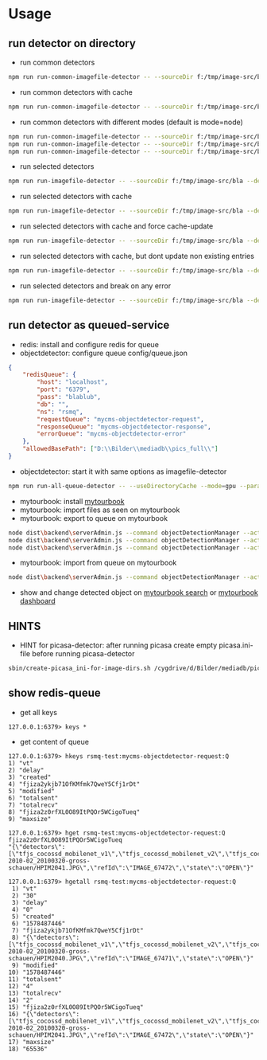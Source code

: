 # Usage

## run detector on directory
- run common detectors 
```bash
npm run run-common-imagefile-detector -- --sourceDir f:/tmp/image-src/bla --debug 1 --mode=gpu --parallelizeDetector 10
```
- run common detectors with cache 
```bash
npm run run-common-imagefile-detector -- --sourceDir f:/tmp/image-src/bla --debug 1 --mode=gpu --parallelizeDetector 10 --useDirectoryCache
```
- run common detectors with different modes (default is mode=node)
```bash
npm run run-common-imagefile-detector -- --sourceDir f:/tmp/image-src/bla --debug 1 --mode=browser --parallelizeDetector 10
npm run run-common-imagefile-detector -- --sourceDir f:/tmp/image-src/bla --debug 1 --mode=node --parallelizeDetector 10
npm run run-common-imagefile-detector -- --sourceDir f:/tmp/image-src/bla --debug 1 --mode=gpu --parallelizeDetector 10
```
- run selected detectors 
```bash
npm run run-imagefile-detector -- --sourceDir f:/tmp/image-src/bla --debug 1 --mode=gpu --parallelizeDetector 10 --detectors=tfjs_posenet,tfjs_mobilenet_v1
```
- run selected detectors with cache 
```bash
npm run run-imagefile-detector -- --sourceDir f:/tmp/image-src/bla --debug 1 --mode=gpu --parallelizeDetector 10 --detectors=tfjs_posenet,tfjs_mobilenet_v1 --useDirectoryCache
```
- run selected detectors with cache and force cache-update
```bash
npm run run-imagefile-detector -- --sourceDir f:/tmp/image-src/bla --debug 1 --mode=gpu --parallelizeDetector 10 --detectors=tfjs_posenet,tfjs_mobilenet_v1 --useDirectoryCache --forceUpdateDirectoryCache 
```
- run selected detectors with cache, but dont update non existing entries
```bash
npm run run-imagefile-detector -- --sourceDir f:/tmp/image-src/bla --debug 1 --mode=gpu --parallelizeDetector 10 --detectors=tfjs_posenet,tfjs_mobilenet_v1 --useDirectoryCache --directoryCacheReadOnly
```
- run selected detectors and break on any error
```bash
npm run run-imagefile-detector -- --sourceDir f:/tmp/image-src/bla --debug 1 --detectors=tfjs_posenet,tfjs_mobilenet_v1 --breakOnError
```

## run detector as queued-service
- redis: install and configure redis for queue
- objectdetector: configure queue config/queue.json
```json
{
    "redisQueue": {
        "host": "localhost",
        "port": "6379",
        "pass": "blablub",
        "db": "",
        "ns": "rsmq",
        "requestQueue": "mycms-objectdetector-request",
        "responseQueue": "mycms-objectdetector-response",
        "errorQueue": "mycms-objectdetector-error"
    },
    "allowedBasePath": ["D:\\Bilder\\mediadb\\pics_full\\"]
}
```
- objectdetector: start it with same options as imagefile-detector
```bash
npm run run-all-queue-detector -- --useDirectoryCache --mode=gpu --parallelizeDetector 10 --debug 1
```
- mytourbook: install [mytourbook](https://github.com/das-praktische-schreinerlein/mytourbook)
- mytourbook: import files as seen on mytourbook
- mytourbook: export to queue on mytourbook
```bash
node dist\backend\serverAdmin.js --command objectDetectionManager --action sendQueueRequests --maxPerRun 2 --debug 1
node dist\backend\serverAdmin.js --command objectDetectionManager --action sendQueueRequests --detector tfjs_cocossd_mobilenet_v1,tfjs_cocossd_mobilenet_v2,tfjs_cocossd_lite_mobilenet_v2,tfjs_mobilenet_v1,faceapi,picasafile --maxPerRun 2 --debug 1
node dist\backend\serverAdmin.js --command objectDetectionManager --action sendQueueRequests --detector picasafile --maxPerRun 2 --debug 1
```
- mytourbook: import from queue on mytourbook
```bash
node dist\backend\serverAdmin.js --command objectDetectionManager --action receiveQueueResponses --debug 1
```
- show and change detected object on [mytourbook search](http://localhost:4301/mytbdev/de/sections/start/search/jederzeit/ueberall/alles/egal/ungefiltert/relevance/odimgobject/10/1) or [mytourbook dashboard](http://localhost:4301/mytbdev/de/)

## HINTS
- HINT for picasa-detector: after running picasa create empty picasa.ini-file before running picasa-detector
```bash
sbin/create-picasa_ini-for-image-dirs.sh /cygdrive/d/Bilder/mediadb/pics_full/
```

## show redis-queue
- get all keys
```
127.0.0.1:6379> keys *
```
- get content of queue
```
127.0.0.1:6379> hkeys rsmq-test:mycms-objectdetector-request:Q
1) "vt"
2) "delay"
3) "created"
4) "fjiza2ykjb71OfKMfmk7QweY5Cfj1rDt"
5) "modified"
6) "totalsent"
7) "totalrecv"
8) "fjiza2z0rfXL0O89ItPQOr5WCigoTueq"
9) "maxsize"

127.0.0.1:6379> hget rsmq-test:mycms-objectdetector-request:Q fjiza2z0rfXL0O89ItPQOr5WCigoTueq
"{\"detectors\":[\"tfjs_cocossd_mobilenet_v1\",\"tfjs_cocossd_mobilenet_v2\",\"tfjs_cocossd_lite_mobilenet_v2\",\"tfjs_mobilenet_v1\",\"faceapi\",\"picasafile\"],\"fileName\":\"D:/Bilder/mediadb/pics_full/D__Bilder_digifotos_import-2010-02_20100320-gross-schauen/HPIM2041.JPG\",\"refId\":\"IMAGE_67472\",\"state\":\"OPEN\"}"

127.0.0.1:6379> hgetall rsmq-test:mycms-objectdetector-request:Q
 1) "vt"
 2) "30"
 3) "delay"
 4) "0"
 5) "created"
 6) "1578487446"
 7) "fjiza2ykjb71OfKMfmk7QweY5Cfj1rDt"
 8) "{\"detectors\":[\"tfjs_cocossd_mobilenet_v1\",\"tfjs_cocossd_mobilenet_v2\",\"tfjs_cocossd_lite_mobilenet_v2\",\"tfjs_mobilenet_v1\",\"faceapi\",\"picasafile\"],\"fileName\":\"D:/Bilder/mediadb/pics_full/D__Bilder_digifotos_import-2010-02_20100320-gross-schauen/HPIM2040.JPG\",\"refId\":\"IMAGE_67471\",\"state\":\"OPEN\"}"
 9) "modified"
10) "1578487446"
11) "totalsent"
12) "4"
13) "totalrecv"
14) "2"
15) "fjiza2z0rfXL0O89ItPQOr5WCigoTueq"
16) "{\"detectors\":[\"tfjs_cocossd_mobilenet_v1\",\"tfjs_cocossd_mobilenet_v2\",\"tfjs_cocossd_lite_mobilenet_v2\",\"tfjs_mobilenet_v1\",\"faceapi\",\"picasafile\"],\"fileName\":\"D:/Bilder/mediadb/pics_full/D__Bilder_digifotos_import-2010-02_20100320-gross-schauen/HPIM2041.JPG\",\"refId\":\"IMAGE_67472\",\"state\":\"OPEN\"}"
17) "maxsize"
18) "65536"
```